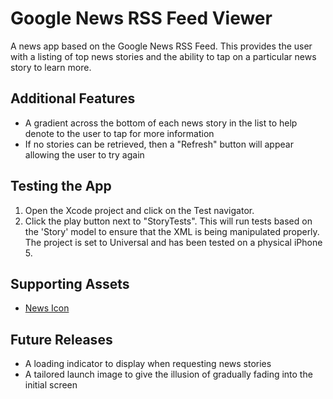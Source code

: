 # Google News RSS Feed Viewer
A news app based on the Google News RSS Feed. This provides the user with a listing of top news stories and the ability to tap on a particular news story to learn more.

## Additional Features
- A gradient across the bottom of each news story in the list to help denote to the user to tap for more information
- If no stories can be retrieved, then a "Refresh" button will appear allowing the user to try again

## Testing the App
1. Open the Xcode project and click on the Test navigator.
2. Click the play button next to "StoryTests".
This will run tests based on the 'Story' model to ensure that the XML is being manipulated properly. The project is set to Universal and has been tested on a physical iPhone 5.

## Supporting Assets
- [News Icon](http://www.iconarchive.com/show/mono-business-2-icons-by-custom-icon-design/news-icon.html)

## Future Releases
- A loading indicator to display when requesting news stories
- A tailored launch image to give the illusion of gradually fading into the initial screen
